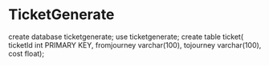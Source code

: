 # TicketGenerate
create database ticketgenerate;
use ticketgenerate;
create table ticket(
ticketId int PRIMARY KEY,
fromjourney varchar(100),
tojourney varchar(100),
cost float);
